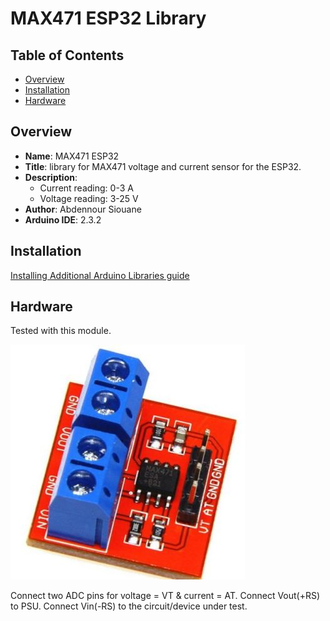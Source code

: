 # MAX471 ESP32 Library

## Table of Contents

- [Overview](#overview)
- [Installation](#installation)
- [Hardware](#hardware)

## Overview

- **Name**: MAX471 ESP32
- **Title**: library for MAX471 voltage and current sensor for the ESP32.
- **Description**:
  - Current reading: 0-3 A
  - Voltage reading: 3-25 V
- **Author**: Abdennour Siouane
- **Arduino IDE**: 2.3.2

## Installation

[Installing Additional Arduino Libraries guide](https://github.com/aabdennour/MAX471ESP32)

## Hardware

Tested with this module.

![MAX471 Module](https://github.com/aabdennour/MAX471ESP32/blob/main/info/MAX471.jpg)

Connect two ADC pins for voltage = VT & current = AT. 
Connect Vout(+RS) to PSU.
Connect Vin(-RS) to the circuit/device under test.
